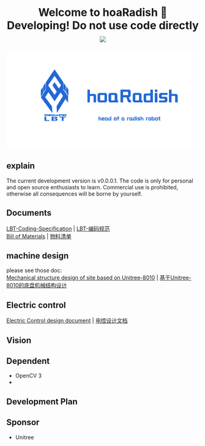 <h1 align<h1 align="center">Welcome to hoaRadish 👋  </br>
 Developing! Do not use code directly <img src="https://img.shields.io/badge/hoaRadish-v0.0.0-blue"/></h1>   

<p align="left">
    <img width="800" src="doc/res/front.png">
</p>

## explain
The current development version is v0.0.0.1. The code is only for personal and open source enthusiasts to learn. Commercial use is prohibited, otherwise all consequences will be borne by yourself.

## Documents  
[LBT-Coding-Specification](doc/develop/LBT-Coding-Specification_zhCN.md)
| [LBT-编码规范](doc/develop/LBT-Coding-Specification_zhCN.md)  
[Bill of Materials](doc/hardware/LBT_hoar_v0.0.0.0_hardware_list_zh_CN.md) | 
[物料清单](doc/hardware/LBT_hoar_v0.0.0.0_hardware_list_zh_CN.md)  


##  machine design 
please see those doc:  
[Mechanical structure design of site based on Unitree-8010](doc/machinery/Motor/HT6010/README.md) | [基于Unitree-8010的底盘机械结构设计](doc/machinery/Motor/HT6010/README_zh_CN.md)


## Electric control
[Electric Control design document](doc/develop/electric_ctrl/electric_ctrl_design_doc_zh_CN.md) | [电控设计文档](doc/develop/electric_ctrl/electric_ctrl_design_doc_zh_CN.md)

## Vision

## Dependent
- OpenCV 3
- 
##  Development Plan 

## Sponsor  
- Unitree